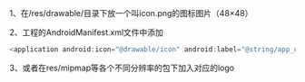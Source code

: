 1、在/res/drawable/目录下放一个叫icon.png的图标图片（48×48）

2、工程的AndroidManifest.xml文件中添加

```java
<application android:icon="@drawable/icon" android:label="@string/app_name">
```



3、或者在res/mipmap等各个不同分辨率的包下加入对应的logo